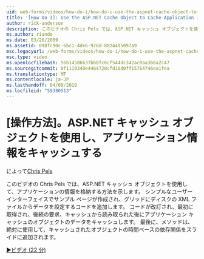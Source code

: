 ```yaml
---
uid: web-forms/videos/how-do-i/how-do-i-use-the-aspnet-cache-object-to-cache-application-information
title: '[How Do I]: Use the ASP.NET Cache Object to Cache Application Information | Microsoft Docs'
author: rick-anderson
description: このビデオの Chris Pels では、ASP.NET キャッシュ オブジェクトを使用して、アプリケーションの情報を格納する方法を示します。 シンプルなユーザー インターフェイスでサンプル ページを作成する.
ms.author: riande
ms.date: 03/26/2009
ms.assetid: 098fc90c-6bc1-4de6-978d-8024495097a9
msc.legacyurl: /web-forms/videos/how-do-i/how-do-i-use-the-aspnet-cache-object-to-cache-application-information
msc.type: video
ms.openlocfilehash: 56b14586b37bb8fc6cf544dc342ac8aa3b8a2c47
ms.sourcegitcommit: 0f1119340e4464720cfd16d0ff15764746ea1fea
ms.translationtype: MT
ms.contentlocale: ja-JP
ms.lasthandoff: 04/09/2019
ms.locfileid: "59380513"
---
```

# <a name="how-do-i-use-the-aspnet-cache-object-to-cache-application-information"></a>[操作方法]。ASP.NET キャッシュ オブジェクトを使用し、アプリケーション情報をキャッシュする

によって[Chris Pels](https://twitter.com/chrispels)

このビデオの Chris Pels では、ASP.NET キャッシュ オブジェクトを使用して、アプリケーションの情報を格納する方法を示します。 シンプルなユーザー インターフェイスでサンプル ページが作成され、グリッドにディスクの XML ファイルからデータを設定するコードを追加します。 コードが改訂され、最初に取得され、後続の要求、キャッシュから読み取られた後にアプリケーション キャッシュのオブジェクトのデータをキャッシュします。 最後に、メソッドは、絶対に使用して、キャッシュされたオブジェクトの時間ベースの依存関係をスライドに追加されます。

[&#9654;ビデオ (22 分)](https://channel9.msdn.com/Blogs/ASP-NET-Site-Videos/how-do-i-use-the-aspnet-cache-object-to-cache-application-information)
